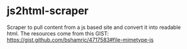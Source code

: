 # js2html-scraper

Scraper to pull content from a js based site and convert it into readable html.  The resources come from this GIST: https://gist.github.com/bshamric/4717583#file-mimetype-js
